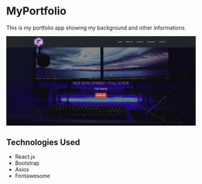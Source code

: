 # MyPortfolio
This is my portfolio app showing my background and other informations

![Currency Converter](./src/images/home-page.jpg)

## Technologies Used
* React.js
* Bootstrap
* Axios
* Fontawesome
